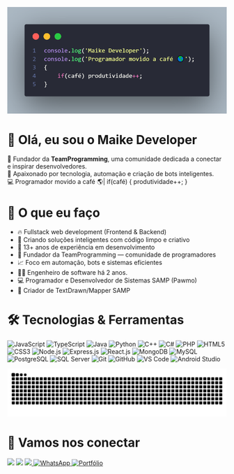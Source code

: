 ![Banner](assets/Banner.png)


# 👋 Olá, eu sou o **Maike Developer**
🚀 Fundador da **TeamProgramming**, uma comunidade dedicada a conectar e inspirar desenvolvedores.  
🧠 Apaixonado por tecnologia, automação e criação de bots inteligentes.  
💻 Programador movido a café 🌎| if(café) { produtividade++; }

# 🚀 O que eu faço

* 🔥 Fullstack web development (Frontend & Backend)
* 🚀 Criando soluções inteligentes com código limpo e criativo
* 🧠 13+ anos de experiência em desenvolvimento
* 👥 Fundador da TeamProgramming — comunidade de programadores
* 📈 Foco em automação, bots e sistemas eficientes
* 👨‍💻 Engenheiro de software há 2 anos.
* 💻 Programador e Desenvolvedor de Sistemas SAMP (Pawmo)
* 🚧 Criador de TextDrawn/Mapper SAMP


# 🛠️ Tecnologias & Ferramentas

![JavaScript](https://img.shields.io/badge/javascript-%23323330.svg?style=for-the-badge&logo=javascript&logoColor=%23F7DF1E)
![TypeScript](https://img.shields.io/badge/typescript-%23007ACC.svg?style=for-the-badge&logo=typescript&logoColor=white)
![Java](https://img.shields.io/badge/java-%23ED8B00.svg?style=for-the-badge&logo=openjdk&logoColor=white)
![Python](https://img.shields.io/badge/python-%2314354C.svg?style=for-the-badge&logo=python&logoColor=white)
![C++](https://img.shields.io/badge/c++-%2300599C.svg?style=for-the-badge&logo=cplusplus&logoColor=white)
![C#](https://img.shields.io/badge/c%23-%23239120.svg?style=for-the-badge&logo=csharp&logoColor=white)
![PHP](https://img.shields.io/badge/php-%23777BB4.svg?style=for-the-badge&logo=php&logoColor=white)
![HTML5](https://img.shields.io/badge/html5-%23E34F26.svg?style=for-the-badge&logo=html5&logoColor=white)
![CSS3](https://img.shields.io/badge/css3-%231572B6.svg?style=for-the-badge&logo=css3&logoColor=white)
![Node.js](https://img.shields.io/badge/node.js-6DA55F?style=for-the-badge&logo=node.js&logoColor=white)
![Express.js](https://img.shields.io/badge/express.js-%23404d59.svg?style=for-the-badge&logo=express&logoColor=white)
![React.js](https://img.shields.io/badge/react.js-%2320232a.svg?style=for-the-badge&logo=react&logoColor=%2361DAFB)
![MongoDB](https://img.shields.io/badge/mongodb-%234ea94b.svg?style=for-the-badge&logo=mongodb&logoColor=white)
![MySQL](https://img.shields.io/badge/mysql-4479A1.svg?style=for-the-badge&logo=mysql&logoColor=white)
![PostgreSQL](https://img.shields.io/badge/postgresql-%23336791.svg?style=for-the-badge&logo=postgresql&logoColor=white)
![SQL Server](https://img.shields.io/badge/sql%20server-%23CC2927.svg?style=for-the-badge&logo=microsoftsqlserver&logoColor=white)
![Git](https://img.shields.io/badge/git-%23F05032.svg?style=for-the-badge&logo=git&logoColor=white)
![GitHub](https://img.shields.io/badge/github-%23121011.svg?style=for-the-badge&logo=github&logoColor=white)
![VS Code](https://img.shields.io/badge/vscode-%23007ACC.svg?style=for-the-badge&logo=visual-studio-code&logoColor=white)
![Android Studio](https://img.shields.io/badge/android%20studio-%2345D34A.svg?style=for-the-badge&logo=androidstudio&logoColor=white)

<picture>
  <source media="(prefers-color-scheme: dark)" srcset="https://raw.githubusercontent.com/asmrprog-yt/asmrprog-yt/output/github-snake-dark.svg" />
  <source media="(prefers-color-scheme: light)" srcset="https://raw.githubusercontent.com/asmrprog-yt/asmrprog-yt/output/github-snake.svg" />
  <img alt="github-snake" src="https://raw.githubusercontent.com/asmrprog-yt/asmrprog-yt/output/github-snake.svg" />
</picture>

# 💬 Vamos nos conectar

<div>
  <a href="https://github.com/maikedeveloper"><img height="30em" src="https://img.shields.io/badge/Instagram-E4405F?style=for-the-badge&logo=instagram&logoColor=white"/></a>
  <a href="https://discord.com/users/856976602021494824r"><img height="30em" src="https://img.shields.io/badge/Discord-7289DA?style=for-the-badge&logo=discord&logoColor=white"/></a>
  <a href="https://mail.google.com/mail/?view=cm&fs=1&to=suportemaikezera@gmail.com">
  <img height="30em" src="https://img.shields.io/badge/Gmail-D14836?style=for-the-badge&logo=gmail&logoColor=white">
  <a href="https://api.whatsapp.com/send/?phone=5521967371806&text=Olá!%20Vim%20pelo%20seu%20GitHub." target="_blank">
  <img height="30em" src="https://img.shields.io/badge/WhatsApp-25D366?style=for-the-badge&logo=whatsapp&logoColor=white" alt="WhatsApp">
  <a href="https://maikedeveloper.netlify.app/" target="_blank">
  <img height="30em" src="https://img.shields.io/badge/Portfólio-000000?style=for-the-badge&logo=About.me&logoColor=white" alt="Portfólio">


</div> 
